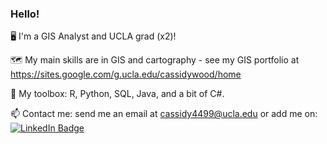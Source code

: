 ### **Hello!**

🖥️ I'm a GIS Analyst and UCLA grad (x2)!

🗺️ My main skills are in GIS and cartography - see my GIS portfolio at https://sites.google.com/g.ucla.edu/cassidywood/home

🧰 My toolbox: R, Python, SQL, Java, and a bit of C#.

📫 Contact me: send me an email at cassidy4499@ucla.edu or add me on: 
  <a href="https://www.linkedin.com/in/cassidywood/">
    <img src="https://img.shields.io/badge/LinkedIn-blue?style=for-the-badge&logo=linkedin&logoColor=white" alt="LinkedIn Badge"/>
  </a>

